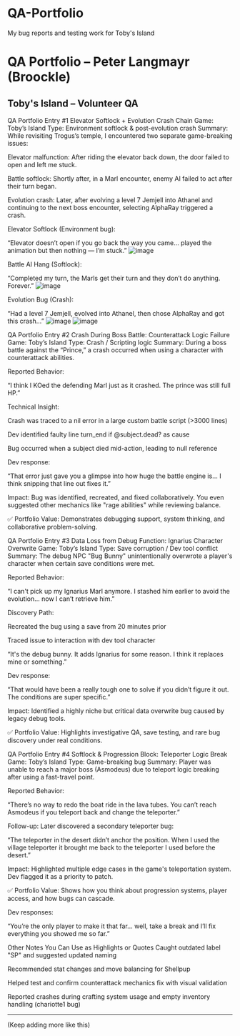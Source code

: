# QA-Portfolio
My bug reports and testing work for Toby's Island



# QA Portfolio – Peter Langmayr (Broockle)

## Toby's Island – Volunteer QA

QA Portfolio Entry #1
Elevator Softlock + Evolution Crash Chain
Game: Toby’s Island
Type: Environment softlock & post-evolution crash
Summary:
While revisiting Trogus’s temple, I encountered two separate game-breaking issues:

Elevator malfunction: After riding the elevator back down, the door failed to open and left me stuck.

Battle softlock: Shortly after, in a Marl encounter, enemy AI failed to act after their turn began.

Evolution crash: Later, after evolving a level 7 Jemjell into Athanel and continuing to the next boss encounter, selecting AlphaRay triggered a crash.

Elevator Softlock (Environment bug):

“Elevator doesn’t open if you go back the way you came... played the animation but then nothing — I’m stuck.”
![image](https://github.com/user-attachments/assets/2a399dba-361f-44e7-9290-3f1800ab7aba)


Battle AI Hang (Softlock):

“Completed my turn, the Marls get their turn and they don’t do anything. Forever.”
![image](https://github.com/user-attachments/assets/1ebff1d2-463e-4a6d-a7bd-253b58d64275)


Evolution Bug (Crash):

“Had a level 7 Jemjell, evolved into Athanel, then chose AlphaRay and got this crash…”
![image](https://github.com/user-attachments/assets/598d0207-2121-4f70-90fe-f7e5939ccaf9)
![image](https://github.com/user-attachments/assets/fd65a84a-4727-4619-80ca-78f3c5fb15b7)




QA Portfolio Entry #2
Crash During Boss Battle: Counterattack Logic Failure
Game: Toby’s Island
Type: Crash / Scripting logic
Summary:
During a boss battle against the “Prince,” a crash occurred when using a character with counterattack abilities.

Reported Behavior:

“I think I KOed the defending Marl just as it crashed. The prince was still full HP.”

Technical Insight:

Crash was traced to a nil error in a large custom battle script (>3000 lines)

Dev identified faulty line turn_end if @subject.dead? as cause

Bug occurred when a subject died mid-action, leading to null reference

Dev response:

“That error just gave you a glimpse into how huge the battle engine is... I think snipping that line out fixes it.”

Impact:
Bug was identified, recreated, and fixed collaboratively. You even suggested other mechanics like "rage abilities" while reviewing balance.

✅ Portfolio Value: Demonstrates debugging support, system thinking, and collaborative problem-solving.




QA Portfolio Entry #3
Data Loss from Debug Function: Ignarius Character Overwrite
Game: Toby’s Island
Type: Save corruption / Dev tool conflict
Summary:
The debug NPC "Bug Bunny" unintentionally overwrote a player's character when certain save conditions were met.

Reported Behavior:

“I can't pick up my Ignarius Marl anymore. I stashed him earlier to avoid the evolution... now I can’t retrieve him.”

Discovery Path:

Recreated the bug using a save from 20 minutes prior

Traced issue to interaction with dev tool character

“It's the debug bunny. It adds Ignarius for some reason. I think it replaces mine or something.”

Dev response:

“That would have been a really tough one to solve if you didn’t figure it out. The conditions are super specific.”

Impact:
Identified a highly niche but critical data overwrite bug caused by legacy debug tools.

✅ Portfolio Value: Highlights investigative QA, save testing, and rare bug discovery under real conditions.



QA Portfolio Entry #4
Softlock & Progression Block: Teleporter Logic Break
Game: Toby’s Island
Type: Game-breaking bug
Summary:
Player was unable to reach a major boss (Asmodeus) due to teleport logic breaking after using a fast-travel point.

Reported Behavior:

“There’s no way to redo the boat ride in the lava tubes. You can’t reach Asmodeus if you teleport back and change the teleporter.”

Follow-up:
Later discovered a secondary teleporter bug:

“The teleporter in the desert didn’t anchor the position. When I used the village teleporter it brought me back to the teleporter I used before the desert.”

Impact:
Highlighted multiple edge cases in the game's teleportation system. Dev flagged it as a priority to patch.

✅ Portfolio Value: Shows how you think about progression systems, player access, and how bugs can cascade.



Dev responses:

“You’re the only player to make it that far... well, take a break and I’ll fix everything you showed me so far.”


Other Notes You Can Use as Highlights or Quotes
Caught outdated label "SP" and suggested updated naming

Recommended stat changes and move balancing for Shellpup

Helped test and confirm counterattack mechanics fix with visual validation

Reported crashes during crafting system usage and empty inventory handling (chariotte1 bug)








---

(Keep adding more like this)
